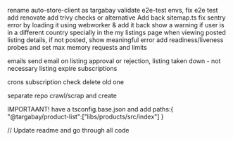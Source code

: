 rename auto-store-client as targabay
validate e2e-test envs, fix e2e test
add renovate
add trivy checks or alternative
Add back sitemap.ts
fix sentry error by loading it using webworker & add it back
show a warning if user is in a different country specially in the my listings page
when viewing posted listing details, if not posted, show meaningful error
add readiness/liveness probes and set max memory requests and limits

emails
send email on listing approval or rejection,
listing taken down - not necessary
listing expire
subscriptions

crons
subscription check
delete old one

separate repo
crawl/scrap and create

IMPORTAANT!
have a tsconfig.base.json and add 
paths:{
    "@targabay/product-list":["libs/products/src/index"]
}


//
Update readme and go through all code
